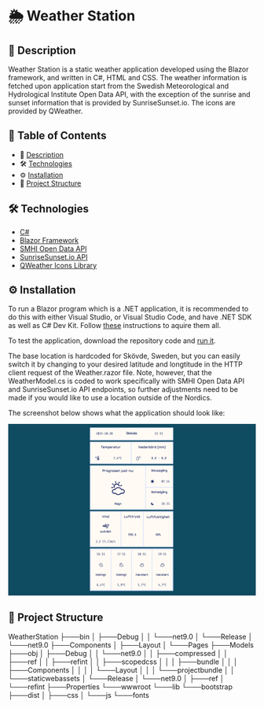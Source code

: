 # 🌦️ Weather Station

## 📖 Description

Weather Station is a static weather application developed using the Blazor framework, and written in C#, HTML and CSS. The weather information is fetched upon application start from the Swedish Meteorological and Hydrological Institute Open Data API, with the exception of the sunrise and sunset information that is provided by SunriseSunset.io. The icons are provided by QWeather. 

## 📑 Table of Contents

- 📖 [Description](#-description)
- 🛠️ [Technologies](#-technologies)
- ⚙️ [Installation](#-installation)
- 📂 [Project Structure](#-project-structure)

## 🛠 Technologies

- [C#](https://learn.microsoft.com/en-us/dotnet/csharp/?icid=SSM_AS_CSHARP)
- [Blazor Framework](https://dotnet.microsoft.com/en-us/apps/aspnet/web-apps/blazor)
- [SMHI Open Data API](https://opendata.smhi.se/)
- [SunriseSunset.io API](https://sunrisesunset.io/api/)
- [QWeather Icons Library](https://icons.qweather.com/en/)

## ⚙️ Installation

To run a Blazor program which is a .NET application, it is recommended to do this with either Visual Studio, or Visual Studio Code, and have .NET SDK as well as C# Dev Kit. Follow [these](https://dotnet.microsoft.com/en-us/learn/aspnet/blazor-tutorial/install) instructions to aquire them all.

To test the application, download the repository code and [run it](https://dotnet.microsoft.com/en-us/learn/aspnet/blazor-tutorial/run).

The base location is hardcoded for Skövde, Sweden, but you can easily switch it by changing to your desired latitude and longtitude in the HTTP client request of the Weather.razor file. Note, however, that the WeatherModel.cs is coded to work specifically with SMHI Open Data API and SunriseSunset.io API endpoints, so further adjustments need to be made if you would like to use a location outside of the Nordics.

The screenshot below shows what the application should look like:

![Screenshot](./weatherstation_screenshot.png)

## 📂 Project Structure

WeatherStation
    ├───bin
    │   ├───Debug
    │   │   └───net9.0
    │   └───Release
    │       └───net9.0
    ├───Components
    │   ├───Layout
    │   └───Pages
    ├───Models
    ├───obj
    │   ├───Debug
    │   │   └───net9.0
    │   │       ├───compressed
    │   │       ├───ref
    │   │       ├───refint
    │   │       ├───scopedcss
    │   │       │   ├───bundle
    │   │       │   ├───Components
    │   │       │   │   └───Layout
    │   │       │   └───projectbundle
    │   │       └───staticwebassets
    │   └───Release
    │       └───net9.0
    │           ├───ref
    │           └───refint
    ├───Properties
    └───wwwroot
        └───lib
            └───bootstrap
                ├───dist
                │   ├───css
                │   └───js
                └───fonts



